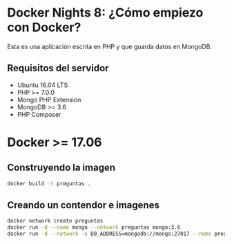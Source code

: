 # Docker Nights 8: ¿Cómo empiezo con Docker?

Esta es una aplicación escrita en PHP y que guarda datos en MongoDB.

## Requisitos del servidor

* Ubuntu 16.04 LTS
* PHP >= 7.0.0
* Mongo PHP Extension
* MongoDB >= 3.6
* PHP Composer

# Docker >= 17.06

## Construyendo la imagen

```sh
docker build -t preguntas .
```

## Creando un contendor e imagenes

```sh
docker network create preguntas
docker run -d --name mongo --network preguntas mongo:3.6
docker run -d --network -e DB_ADDRESS=mongodb://mongo:27017 --name preguntas -p 80:80 preguntas

```

